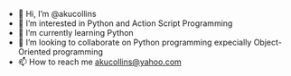 - 👋 Hi, I’m @akucollins
- 👀 I’m interested in Python and Action Script Programming
- 🌱 I’m currently learning Python
- 💞️ I’m looking to collaborate on Python programming expecially Object-Oriented programming
- 📫 How to reach me akucollins@yahoo.com

<!---
akucollins/akucollins is a ✨ special ✨ repository because its `README.md` (this file) appears on your GitHub profile.
You can click the Preview link to take a look at your changes.
--->
